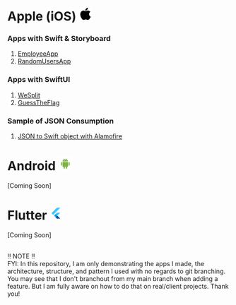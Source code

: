 # Apple (iOS) <img src="iOS/Assets/icons8-apple-100.png" width="30">

### Apps with Swift & Storyboard
1. [EmployeeApp](iOS/Swift/EmployeeApp)
2. [RandomUsersApp](iOS/Swift/RandomUsersApp)

### Apps with SwiftUI
1. [WeSplit](iOS/SwiftUI/WeSplit)
2. [GuessTheFlag](iOS/SwiftUI/GuessTheFlag)

### Sample of JSON Consumption
1. [JSON to Swift object with Alamofire](iOS/ConsumingJSONSample)

# Android <img src="iOS/Assets/icons8-android-100.png" width="30">

[Coming Soon]

# Flutter <img src="iOS/Assets/icons8-flutter-100.png" width="30">

[Coming Soon]

<br>
‼️ NOTE ‼️<br>
FYI: In this repository, I am only demonstrating the apps I made, the architecture, structure, and pattern I used with no regards to git branching. You may see that I don't branchout from my main branch when adding a feature. But I am fully aware on how to do that on real/client projects. Thank you!
